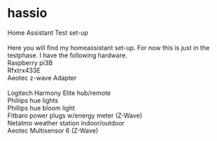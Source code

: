 # hassio
Home Assistant Test set-up<br>
<br>
Here you will find my homeassistant set-up. For now this is just in the testphase. I have the following hardware.<br>
Raspberry pi3B<br>
Rfxtrx433E<br>
Aeotec z-wave Adapter<br>
<br>
Logitech Harmony Elite hub/remote<br>
Philiips hue lights<br>
Phillips hue bloom light<br>
Fitbaro power plugs w/energy meter (Z-Wave)<br>
Netatmo weather station indoor/outdoor<br>
Aeotec Multisensor 6  (Z-Wave)<br>
